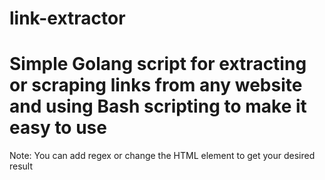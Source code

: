 # link-extractor
Simple Golang script for extracting or scraping links from any website and using 
Bash scripting to make it easy to use
============================================================================
Note: You can add regex or change the HTML element to get your desired result 
